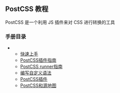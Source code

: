 ## PostCSS 教程

PostCSS 是一个利用 JS 插件来对 CSS 进行转换的工具

### 手册目录

- - [快速上手](https://cloud.tencent.com/developer/chapter/18081)
  - [PostCSS插件指南](https://cloud.tencent.com/developer/chapter/18082)
  - [PostCSS runner指南](https://cloud.tencent.com/developer/chapter/18083)
  - [编写自定义语法](https://cloud.tencent.com/developer/chapter/18084)
  - [PostCSS插件](https://cloud.tencent.com/developer/chapter/18085)
  - [PostCSS和源地图](https://cloud.tencent.com/developer/chapter/18086)
